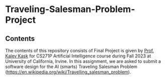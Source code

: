 # Traveling-Salesman-Problem-Project
## Contents
The contents of this repository consists of Final Project is given by [Prof. Kalev Kask](https://ics.uci.edu/~kkask/) for CS271P Artificial Intelligence course during Fall 2023 at University of California, Irvine. In this assignment, we are asked to submit a software design for the AI (smarts) Traveling Salesman Problem (https://en.wikipedia.org/wiki/Travelling_salesman_problem).
